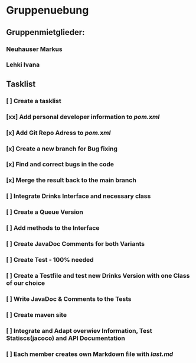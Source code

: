 # Gruppenuebung

## Gruppenmietglieder:
### Neuhauser Markus
### Lehki Ivana

## Tasklist
### [ ] Create a tasklist

### [xx] Add personal developer information to *pom.xml*
### [x] Add Git Repo Adress to *pom.xml*

### [x] Create a new branch for Bug fixing 
### [x] Find and correct bugs in the code
### [x] Merge the result back to the main branch

### [ ] Integrate Drinks Interface and necessary class
### [ ] Create a Queue Version 
### [ ] Add methods to the Interface
### [ ] Create JavaDoc Comments for both Variants

### [ ] Create Test - 100% needed
### [ ] Create a Testfile and test new Drinks Version with one Class of our choice
### [ ] Write JavaDoc & Comments to the Tests

### [ ] Create maven site
### [ ] Integrate and Adapt overwiev Information, Test Statiscs(jacoco) and API Documentation

### [ ] Each member creates own Markdown file with *last.md*

